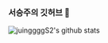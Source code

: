 ### 서승주의 깃허브 👋

![juinggggS2's github stats](https://github-readme-stats.vercel.app/api?username=juinggggS2&show_icons=true)




<!--
**juinggggS2/juinggggS2** is a ✨ _special_ ✨ repository because its `README.md` (this file) appears on your GitHub profile.

Here are some ideas to get you started:

- 🔭 I’m currently working on ...
- 🌱 I’m currently learning ...
- 👯 I’m looking to collaborate on ...
- 🤔 I’m looking for help with ...
- 💬 Ask me about ...
- 📫 How to reach me: ...
- 😄 Pronouns: ...
- ⚡ Fun fact: ...
-->
